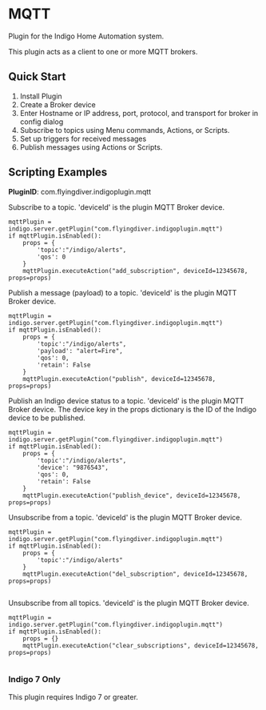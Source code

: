 # MQTT

Plugin for the Indigo Home Automation system.

This plugin acts as a client to one or more MQTT brokers.

## Quick Start

1. Install Plugin
2. Create a Broker device
3. Enter Hostname or IP address, port, protocol, and transport for broker in config dialog
4. Subscribe to topics using Menu commands, Actions, or Scripts.
5. Set up triggers for received messages
6. Publish messages using Actions or Scripts.

## Scripting Examples

**PluginID**: com.flyingdiver.indigoplugin.mqtt

Subscribe to a topic.  'deviceId' is the plugin MQTT Broker device.

```
mqttPlugin = indigo.server.getPlugin("com.flyingdiver.indigoplugin.mqtt")
if mqttPlugin.isEnabled():
    props = {
    	'topic':"/indigo/alerts", 
    	'qos': 0
    }
    mqttPlugin.executeAction("add_subscription", deviceId=12345678, props=props)
```

Publish a message (payload) to a topic.  'deviceId' is the plugin MQTT Broker device.

```
mqttPlugin = indigo.server.getPlugin("com.flyingdiver.indigoplugin.mqtt")
if mqttPlugin.isEnabled():
    props = {
    	'topic':"/indigo/alerts", 
    	'payload': "alert=Fire", 
    	'qos': 0, 
    	'retain': False
    }
    mqttPlugin.executeAction("publish", deviceId=12345678, props=props)

```

Publish an Indigo device status to a topic.  'deviceId' is the plugin MQTT Broker device.  The device key in the props dictionary is the ID of the Indigo device to be published.

```
mqttPlugin = indigo.server.getPlugin("com.flyingdiver.indigoplugin.mqtt")
if mqttPlugin.isEnabled():
    props = {
    	'topic':"/indigo/alerts", 
    	'device': "9876543", 
    	'qos': 0, 
    	'retain': False
    }
    mqttPlugin.executeAction("publish_device", deviceId=12345678, props=props)

```
Unsubscribe from a topic.  'deviceId' is the plugin MQTT Broker device.

```
mqttPlugin = indigo.server.getPlugin("com.flyingdiver.indigoplugin.mqtt")
if mqttPlugin.isEnabled():
    props = {
    	'topic':"/indigo/alerts"
    }
    mqttPlugin.executeAction("del_subscription", deviceId=12345678, props=props)


```

Unsubscribe from all topics.  'deviceId' is the plugin MQTT Broker device.

```
mqttPlugin = indigo.server.getPlugin("com.flyingdiver.indigoplugin.mqtt")
if mqttPlugin.isEnabled():
    props = {}
    mqttPlugin.executeAction("clear_subscriptions", deviceId=12345678, props=props)


```

### Indigo 7 Only

This plugin requires Indigo 7 or greater.

